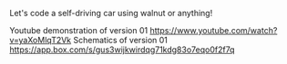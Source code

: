 Let's code a self-driving car using walnut or anything!

Youtube demonstration of version 01
  https://www.youtube.com/watch?v=yaXoMlqT2Vk
Schematics of version 01
  https://app.box.com/s/gus3wijkwirdqg71kdg83o7eqo0f2f7q
